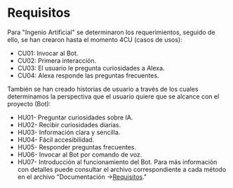 # Requisitos
Para "Ingenio Artificial" se determinaron los requerimientos, seguido de ello, se han crearon hasta el momento 4CU (casos de usos):

- CU01: Invocar al Bot.
- CU02: Primera interacción.
- CU03: El usuario le pregunta curiosidades a Alexa.
- CU04: Alexa responde las preguntas frecuentes.

También se han creado historias de usuario a través de los cuales determinamos la perspectiva que el usuario quiere que se alcance con el proyecto (Bot):

- HU01- Preguntar curiosidades sobre IA.
- HU02- Recibir curiosidades diarias.
- HU03- Información clara y sencilla.
- HU04- Fácil accesibilidad.
- HU05- Responder preguntas frecuentes.
- HU06- Invocar al Bot por comando de voz.
- HU07- Introducción al funcionamiento del Bot.
Para más información con detalles puede consultar el archivo correspondiente a cada método en el archivo "Documentación ->[Requisitos](https://github.com/Daniel-Pliego/Proyecto-FIS/blob/dev/Documentacion/3.%20Requerimientos.md)."